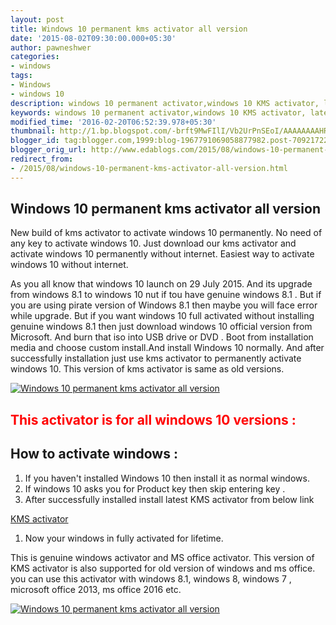 ```yaml
---
layout: post
title: Windows 10 permanent kms activator all version
date: '2015-08-02T09:30:00.000+05:30'
author: pawneshwer
categories:
- windows
tags:
- Windows
- windows 10
description: windows 10 permanent activator,windows 10 KMS activator, latest KMS activator for windows 10, kms activator for official windows 10, kms activator for all
keywords: windows 10 permanent activator,windows 10 KMS activator, latest KMS activator for windows 10, kms activator for official windows 10, kms activator for all
modified_time: '2016-02-20T06:52:39.978+05:30'
thumbnail: http://1.bp.blogspot.com/-brft9MwFIlI/Vb2UrPnSEoI/AAAAAAAAHRc/7I1iygIO9BM/s72-c/windows-10-permanent-kms-activator-all-version-logo.png
blogger_id: tag:blogger.com,1999:blog-1967791069058877982.post-7092172266817047307
blogger_orig_url: http://www.edablogs.com/2015/08/windows-10-permanent-kms-activator-all-version.html
redirect_from:
- /2015/08/windows-10-permanent-kms-activator-all-version.html
---
```


## Windows 10 permanent kms activator all version

New build of kms activator to activate windows 10 permanently. No need of any key to activate windows 10\. Just download our kms activator and activate windows 10 permanently without internet. Easiest way to activate windows 10 without internet.

As you all know that windows 10 launch on 29 July 2015\. And its upgrade from windows 8.1 to windows 10 nut if tou have genuine windows 8.1 . But if you are using pirate version of Windows 8.1 then maybe you will face error while upgrade. But if you want windows 10 full activated without installing genuine windows 8.1 then just download windows 10 official version from Microsoft. And burn that iso into USB drive or DVD . Boot from installation media and choose custom install.And install Windows 10 normally. And after successfully installation just use kms activator to permanently activate windows 10\. This version of kms activator is same as old versions.

[![Windows 10 permanent kms activator all version](http://1.bp.blogspot.com/-brft9MwFIlI/Vb2UrPnSEoI/AAAAAAAAHRc/7I1iygIO9BM/s1600/windows-10-permanent-kms-activator-all-version-logo.png "Windows 10 permanent kms activator all version")](http://1.bp.blogspot.com/-brft9MwFIlI/Vb2UrPnSEoI/AAAAAAAAHRc/7I1iygIO9BM/s1600/windows-10-permanent-kms-activator-all-version-logo.png)

## <span style="color: red;">This activator is for all windows 10 versions :</span>

## How to activate windows :

1.  If you haven't installed Windows 10 then install it as normal windows.
2.  If windows 10 asks you for Product key then skip entering key .
3.  After successfully installed install latest KMS activator from below link

[KMS activator](https://userscloud.com/b4t74a6pyp1x)

1.  Now your windows in fully activated for lifetime.

This is genuine windows activator and MS office activator. This version of KMS activator is also supported for old version of windows and ms office. you can use this activator with windows 8.1, windows 8, windows 7 , microsoft office 2013, ms office 2016 etc.

[![Windows 10 permanent kms activator all version](http://1.bp.blogspot.com/-dtDQxmWAlwk/Vb2Urka2elI/AAAAAAAAHRo/qx5ziFqQhwE/s320/windows-10-permanent-kms-activator-all-version.png "Windows 10 permanent kms activator all version")](http://1.bp.blogspot.com/-dtDQxmWAlwk/Vb2Urka2elI/AAAAAAAAHRo/qx5ziFqQhwE/s1600/windows-10-permanent-kms-activator-all-version.png)